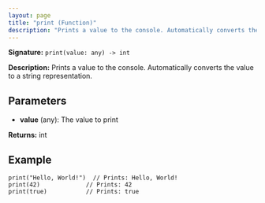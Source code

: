 ```yaml
---
layout: page
title: "print (Function)"
description: "Prints a value to the console. Automatically converts the value to a string representation."
---
```


**Signature:** `print(value: any) -> int`

**Description:** Prints a value to the console. Automatically converts the value to a string representation.

## Parameters

- **value** (any): The value to print

**Returns:** int

## Example

```osprey
print("Hello, World!")  // Prints: Hello, World!
print(42)             // Prints: 42
print(true)           // Prints: true
```
